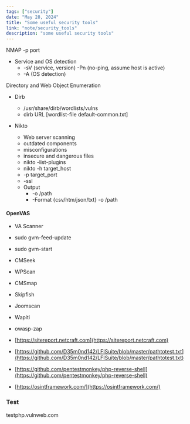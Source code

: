 ```yaml
---
tags: ["security"]
date: "May 28, 2024"
title: "Some useful security tools"
link: "note/security_tools"
description: "some useful security tools"
---
```


NMAP
-p port

- Service and OS detection
  - -sV (service, version) -Pn (no-ping, assume host is active)
  - -A (OS detection)

Directory and Web Object Enumeration

- Dirb
  - /usr/share/dirb/wordlists/vulns
  - dirb URL [wordlist-file default-common.txt]

- Nikto
  - Web server scanning
  - outdated components
  - misconfigurations
  - insecure and dangerous files
  - nikto -list-plugins
  - nikto -h target_host
  - -p target_port
  - -ssl
  - Output
    - -o /path
    - -Format {csv/htm/json/txt} -o /path

#### OpenVAS

- VA Scanner
- sudo gvm-feed-update
- sudo gvm-start

- CMSeek
- WPScan
- CMSmap
- Skipfish
- Joomscan
- Wapiti
- owasp-zap
- [https://sitereport.netcraft.com](https://sitereport.netcraft.com)
- [https://github.com/D35m0nd142/LFISuite/blob/master/pathtotest.txt](https://github.com/D35m0nd142/LFISuite/blob/master/pathtotest.txt)
- [https://github.com/pentestmonkey/php-reverse-shell](https://github.com/pentestmonkey/php-reverse-shell)
- [https://osintframework.com/](https://osintframework.com/)

### Test

testphp.vulnweb.com
